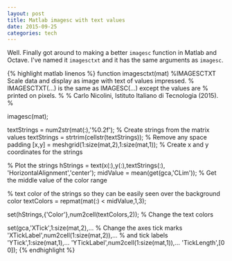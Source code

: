 ```yaml
---
layout: post
title: Matlab imagesc with text values
date: 2015-09-25
categories: tech
---
```


Well. Finally got around to making a better ``imagesc`` function in Matlab and Octave. I've named it ``imagesctxt`` and it has the same arguments as ``imagesc``.

{% highlight matlab linenos %}
function imagesctxt(mat)
%IMAGESCTXT Scale data and display as image with text of values impressed.
%   IMAGESCTXT(...) is the same as IMAGESC(...) except the values are
%   printed on pixels.
%
%   Carlo Nicolini, Istituto Italiano di Tecnologia (2015).
%

imagesc(mat);

textStrings = num2str(mat(:),'%0.2f');  % Create strings from the matrix values
textStrings = strtrim(cellstr(textStrings));  % Remove any space padding
[x,y] = meshgrid(1:size(mat,2),1:size(mat,1));   % Create x and y coordinates for the strings

% Plot the strings
hStrings = text(x(:),y(:),textStrings(:), 'HorizontalAlignment','center');
midValue = mean(get(gca,'CLim'));  % Get the middle value of the color range

% text color of the strings so they can be easily seen over the background color
textColors = repmat(mat(:) < midValue,1,3);

set(hStrings,{'Color'},num2cell(textColors,2));  % Change the text colors

set(gca,'XTick',1:size(mat,2),...                         % Change the axes tick marks
        'XTickLabel',num2cell(1:size(mat,2)),...  %   and tick labels
        'YTick',1:size(mat,1),...
        'YTickLabel',num2cell(1:size(mat,1)),...
        'TickLength',[0 0]);
{% endhighlight %}